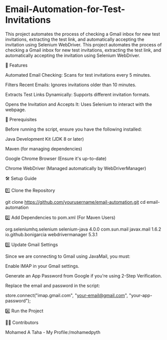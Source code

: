 # Email-Automation-for-Test-Invitations
This project automates the process of checking a Gmail inbox for new test invitations, extracting the test link, and automatically accepting the invitation using Selenium WebDriver.
This project automates the process of checking a Gmail inbox for new test invitations, extracting the test link, and automatically accepting the invitation using Selenium WebDriver.

🚀 Features

Automated Email Checking: Scans for test invitations every 5 minutes.

Filters Recent Emails: Ignores invitations older than 10 minutes.

Extracts Test Links Dynamically: Supports different invitation formats.

Opens the Invitation and Accepts It: Uses Selenium to interact with the webpage.

📌 Prerequisites

Before running the script, ensure you have the following installed:

Java Development Kit (JDK 8 or later)

Maven (for managing dependencies)

Google Chrome Browser (Ensure it's up-to-date)

Chrome WebDriver (Managed automatically by WebDriverManager)

🛠 Setup Guide

1️⃣ Clone the Repository

 git clone https://github.com/yourusername/email-automation.git
 cd email-automation

2️⃣ Add Dependencies to pom.xml (For Maven Users)

<dependencies>
    <dependency>
        <groupId>org.seleniumhq.selenium</groupId>
        <artifactId>selenium-java</artifactId>
        <version>4.0.0</version>
    </dependency>
    <dependency>
        <groupId>com.sun.mail</groupId>
        <artifactId>javax.mail</artifactId>
        <version>1.6.2</version>
    </dependency>
    <dependency>
        <groupId>io.github.bonigarcia</groupId>
        <artifactId>webdrivermanager</artifactId>
        <version>5.3.1</version>
    </dependency>
</dependencies>

3️⃣ Update Gmail Settings

Since we are connecting to Gmail using JavaMail, you must:

Enable IMAP in your Gmail settings.

Generate an App Password from Google if you're using 2-Step Verification.

Replace the email and password in the script:

store.connect("imap.gmail.com", "your-email@gmail.com", "your-app-password");

4️⃣ Run the Project

👨‍💻 Contributors

Mohamed A Taha - My Profile:/mohamedpyth
